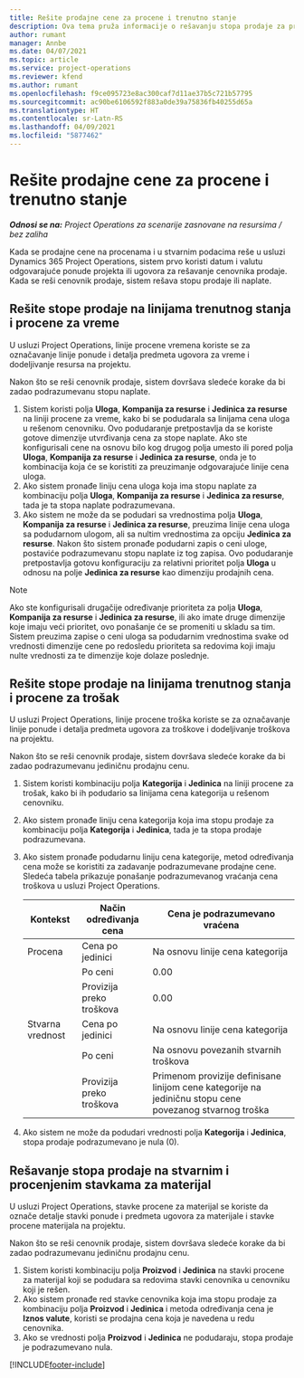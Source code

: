 ```yaml
---
title: Rešite prodajne cene za procene i trenutno stanje
description: Ova tema pruža informacije o rešavanju stopa prodaje za procene i trenutno stanje.
author: rumant
manager: Annbe
ms.date: 04/07/2021
ms.topic: article
ms.service: project-operations
ms.reviewer: kfend
ms.author: rumant
ms.openlocfilehash: f9ce095723e8ac300caf7d11ae37b5c721b57795
ms.sourcegitcommit: ac90be6106592f883a0de39a75836fb40255d65a
ms.translationtype: HT
ms.contentlocale: sr-Latn-RS
ms.lasthandoff: 04/09/2021
ms.locfileid: "5877462"
---
```

# <a name="resolve-sales-prices-for-estimates-and-actuals"></a>Rešite prodajne cene za procene i trenutno stanje

_**Odnosi se na:** Project Operations za scenarije zasnovane na resursima / bez zaliha_

Kada se prodajne cene na procenama i u stvarnim podacima reše u usluzi Dynamics 365 Project Operations, sistem prvo koristi datum i valutu odgovarajuće ponude projekta ili ugovora za rešavanje cenovnika prodaje. Kada se reši cenovnik prodaje, sistem rešava stopu prodaje ili naplate.

## <a name="resolve-sales-rates-on-actual-and-estimate-lines-for-time"></a>Rešite stope prodaje na linijama trenutnog stanja i procene za vreme

U usluzi Project Operations, linije procene vremena koriste se za označavanje linije ponude i detalja predmeta ugovora za vreme i dodeljivanje resursa na projektu.

Nakon što se reši cenovnik prodaje, sistem dovršava sledeće korake da bi zadao podrazumevanu stopu naplate.

1. Sistem koristi polja **Uloga**, **Kompanija za resurse** i **Jedinica za resurse** na liniji procene za vreme, kako bi se podudarala sa linijama cena uloga u rešenom cenovniku. Ovo podudaranje pretpostavlja da se koriste gotove dimenzije utvrđivanja cena za stope naplate. Ako ste konfigurisali cene na osnovu bilo kog drugog polja umesto ili pored polja **Uloga**, **Kompanija za resurse** i **Jedinica za resurse**, onda je to kombinacija koja će se koristiti za preuzimanje odgovarajuće linije cena uloga.
2. Ako sistem pronađe liniju cena uloga koja ima stopu naplate za kombinaciju polja **Uloga**, **Kompanija za resurse** i **Jedinica za resurse**, tada je ta stopa naplate podrazumevana.
3. Ako sistem ne može da se podudari sa vrednostima polja **Uloga**, **Kompanija za resurse** i **Jedinica za resurse**, preuzima linije cena uloga sa podudarnom ulogom, ali sa nultim vrednostima za opciju **Jedinica za resurse**. Nakon što sistem pronađe podudarni zapis o ceni uloge, postaviće podrazumevanu stopu naplate iz tog zapisa. Ovo podudaranje pretpostavlja gotovu konfiguraciju za relativni prioritet polja **Uloga** u odnosu na polje **Jedinica za resurse** kao dimenziju prodajnih cena.

> [!NOTE]
> Ako ste konfigurisali drugačije određivanje prioriteta za polja **Uloga**, **Kompanija za resurse** i **Jedinica za resurse**, ili ako imate druge dimenzije koje imaju veći prioritet, ovo ponašanje će se promeniti u skladu sa tim. Sistem preuzima zapise o ceni uloga sa podudarnim vrednostima svake od vrednosti dimenzije cene po redosledu prioriteta sa redovima koji imaju nulte vrednosti za te dimenzije koje dolaze poslednje.

## <a name="resolve-sales-rates-on-actual-and-estimate-lines-for-expense"></a>Rešite stope prodaje na linijama trenutnog stanja i procene za trošak

U usluzi Project Operations, linije procene troška koriste se za označavanje linije ponude i detalja predmeta ugovora za troškove i dodeljivanje troškova na projektu.

Nakon što se reši cenovnik prodaje, sistem dovršava sledeće korake da bi zadao podrazumevanu jediničnu prodajnu cenu.

1. Sistem koristi kombinaciju polja **Kategorija** i **Jedinica** na liniji procene za trošak, kako bi ih podudario sa linijama cena kategorija u rešenom cenovniku.
2. Ako sistem pronađe liniju cena kategorija koja ima stopu prodaje za kombinaciju polja **Kategorija** i **Jedinica**, tada je ta stopa prodaje podrazumevana.
3. Ako sistem pronađe podudarnu liniju cena kategorije, metod određivanja cena može se koristiti za zadavanje podrazumevane prodajne cene. Sledeća tabela prikazuje ponašanje podrazumevanog vraćanja cena troškova u usluzi Project Operations.

    | Kontekst | Način određivanja cena | Cena je podrazumevano vraćena |
    | --- | --- | --- |
    | Procena | Cena po jedinici | Na osnovu linije cena kategorija |
    | &nbsp; | Po ceni | 0.00 |
    | &nbsp; | Provizija preko troškova | 0.00 |
    | Stvarna vrednost | Cena po jedinici | Na osnovu linije cena kategorija |
    | &nbsp; | Po ceni | Na osnovu povezanih stvarnih troškova |
    | &nbsp; | Provizija preko troškova | Primenom provizije definisane linijom cene kategorije na jediničnu stopu cene povezanog stvarnog troška |

4. Ako sistem ne može da podudari vrednosti polja **Kategorija** i **Jedinica**, stopa prodaje podrazumevano je nula (0).

## <a name="resolve-sales-rates-on-actual-and-estimate-lines-for-material"></a>Rešavanje stopa prodaje na stvarnim i procenjenim stavkama za materijal

U usluzi Project Operations, stavke procene za materijal se koriste da označe detalje stavki ponude i predmeta ugovora za materijale i stavke procene materijala na projektu.

Nakon što se reši cenovnik prodaje, sistem dovršava sledeće korake da bi zadao podrazumevanu jediničnu prodajnu cenu.

1. Sistem koristi kombinaciju polja **Proizvod** i **Jedinica** na stavki procene za materijal koji se podudara sa redovima stavki cenovnika u cenovniku koji je rešen.
2. Ako sistem pronađe red stavke cenovnika koja ima stopu prodaje za kombinaciju polja **Proizvod** i **Jedinica** i metoda određivanja cena je **Iznos valute**, koristi se prodajna cena koja je navedena u redu cenovnika.
3. Ako se vrednosti polja **Proizvod** i **Jedinica** ne podudaraju, stopa prodaje je podrazumevano nula.



[!INCLUDE[footer-include](../includes/footer-banner.md)]
